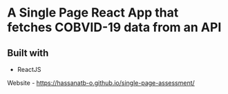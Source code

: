 # A Single Page React App that fetches COBVID-19 data from an API

## Built with 
- ReactJS

Website - https://hassanatb-o.github.io/single-page-assessment/
